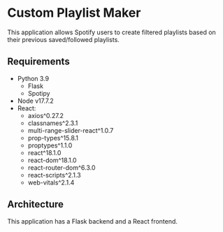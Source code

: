 # Custom Playlist Maker

This application allows Spotify users to create filtered playlists based on their previous saved/followed playlists.

## Requirements
* Python 3.9
    * Flask
    * Spotipy
* Node v17.7.2
* React:
    * axios^0.27.2
    * classnames^2.3.1
    * multi-range-slider-react^1.0.7
    * prop-types^15.8.1
    * proptypes^1.1.0
    * react^18.1.0
    * react-dom^18.1.0
    * react-router-dom^6.3.0
    * react-scripts^2.1.3
    * web-vitals^2.1.4

## Architecture
This application has a Flask backend and a React frontend. 
